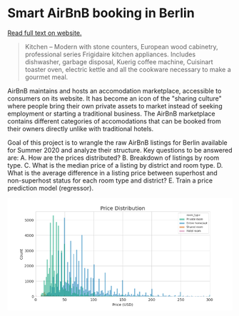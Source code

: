 # Smart AirBnB booking in Berlin

<a href="https://www.christianhaller.me/blog/projectblog/2020-09-21-Berlin_AirBnB/" target="_blank">Read full text on website.</a><br>

>Kitchen – Modern with stone counters, European wood cabinetry, professional series Frigidaire kitchen appliances. Includes dishwasher, garbage disposal, Kuerig coffee machine, Cuisinart toaster oven, electric kettle and all the cookware necessary to make a gourmet meal.

AirBnB maintains and hosts an accomodation marketplace, accessible to consumers on its website. It has become an icon of the "sharing culture" where people bring their own private assets to market instead of seeking employment or starting a traditional business.
The AirBnB marketplace contains different categories of accomodations that can be booked from their owners directly unlike with traditional hotels.

Goal of this project is to wrangle the raw AirBnB listings for Berlin available for Summer 2020 and analyze their structure.
Key questions to be answered are:
A. How are the prices distributed?
B. Breakdown of listings by room type.
C. What is the median price of a listing by district and room type.
D. What is the average difference in a listing price between superhost and non-superhost status for each room type and district?
E. Train a price prediction model (regressor).

![](https://raw.githubusercontent.com/ChristianHallerX/DataScienceProjects/master/AirBNB_Berlin/price_distribution.png)
